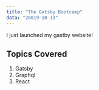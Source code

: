 ```yaml
---
title: "The Gatsby Bootcamp"
data: "20019-10-13"
---
```


I just launched my gastby website!

## Topics Covered

1. Gatsby
2. Graphql
3. React
